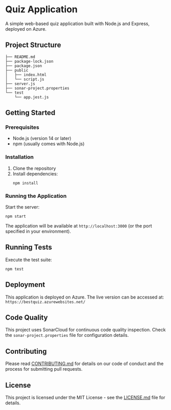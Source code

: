 # Quiz Application

A simple web-based quiz application built with Node.js and Express, deployed on Azure.

## Project Structure

```
├── README.md
├── package-lock.json
├── package.json
├── public
│   ├── index.html
│   └── script.js
├── server.js
├── sonar-project.properties
└── test
    └── app.jest.js
```

## Getting Started

### Prerequisites

- Node.js (version 14 or later)
- npm (usually comes with Node.js)

### Installation

1. Clone the repository
2. Install dependencies:
   ```
   npm install
   ```

### Running the Application

Start the server:
```
npm start
```
The application will be available at `http://localhost:3000` (or the port specified in your environment).

## Running Tests

Execute the test suite:
```
npm test
```

## Deployment

This application is deployed on Azure. The live version can be accessed at: `https://bestquiz.azurewebsites.net/`

## Code Quality

This project uses SonarCloud for continuous code quality inspection. Check the `sonar-project.properties` file for configuration details.

## Contributing

Please read [CONTRIBUTING.md](CONTRIBUTING.md) for details on our code of conduct and the process for submitting pull requests.

## License

This project is licensed under the MIT License - see the [LICENSE.md](LICENSE.md) file for details.
